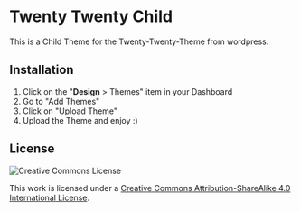 # Twenty Twenty Child

This is a Child Theme for the Twenty-Twenty-Theme from wordpress.


## Installation

1. Click on the "**Design** > Themes" item in your Dashboard
2. Go to "Add Themes"
3. Click on "Upload Theme"
4. Upload the Theme and enjoy :)

## License

![Creative Commons License](https://licensebuttons.net/l/by-sa/4.0/88x31.png)

This work is licensed under a [Creative Commons Attribution-ShareAlike 4.0 International License](https://creativecommons.org/licenses/by-sa/4.0/).
